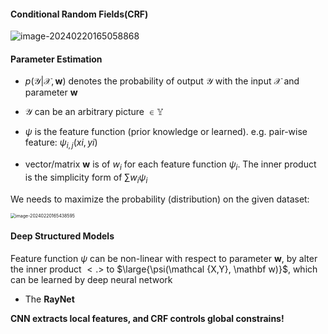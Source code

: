 #### Conditional Random Fields(CRF)

![image-20240220165058868](C:\Users\13552\AppData\Roaming\Typora\typora-user-images\image-20240220165058868.png)

#### Parameter Estimation

* $p (\mathcal{Y|X}, \mathbf w)$ denotes the probability of output $\mathcal Y$ with the input $\mathcal X$ and parameter $\mathbf w$

* $\mathcal Y$ can be an arbitrary picture $\in \mathbb Y$

* $\psi$ is the feature function (prior knowledge or learned). e.g. pair-wise feature: $\psi_{i,j}(xi,yi)$

* vector/matrix $\mathbf w$ is of $w_i$ for each feature function $\psi_i$. The inner product is the simplicity form of $\sum w_i\psi_i$

We needs to maximize the probability (distribution) on the given dataset:

<img src="E:\3DV\notes\Lec7(Learning in GMs).assets\image-20240220165438595.png" alt="image-20240220165438595" style="zoom:50%;" />



 #### Deep Structured Models

Feature function $\psi$ can be non-linear with respect to parameter $\mathbf w$, by alter the inner product $<.>$ to $\large{\psi(\mathcal {X,Y}, \mathbf w)}$, which can be learned by deep neural network

* The **RayNet**

**CNN extracts local features, and CRF controls global constrains!**

